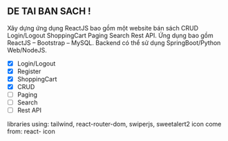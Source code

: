 ## DE TAI BAN SACH !
Xây dựng ứng dụng ReactJS bao gồm một website bán sách CRUD Login/Logout
ShoppingCart Paging Search Rest API. Ứng dụng bao gồm ReactJS – Bootstrap – MySQL.
Backend có thể sử dụng SpringBoot/Python Web/NodeJS.

- [x] Login/Logout
- [x] Register
- [x] ShoppingCart
- [x] CRUD
- [ ] Paging
- [ ] Search
- [ ] Rest API

libraries using: tailwind, react-router-dom, swiperjs, sweetalert2
icon come from: react- icon
